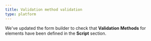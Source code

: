 ```yaml
---
title: Validation method validation
type: platform
---
```


We've updated the form builder to check that **Validation Methods** for elements have been defined in the **Script** section.